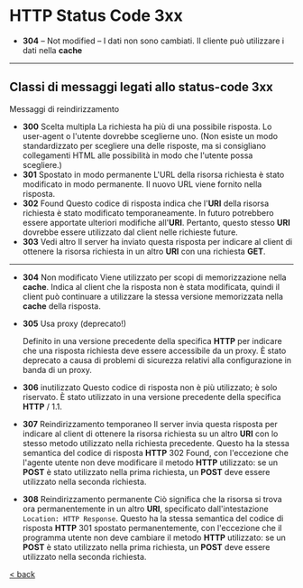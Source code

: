 # **HTTP** Status Code 3xx

* **304** – Not modified – I dati non sono cambiati. Il cliente può utilizzare i dati nella **cache**

---

## Classi di messaggi legati allo status-code 3xx

Messaggi di reindirizzamento

* **300** Scelta multipla
    La richiesta ha più di una possibile risposta. Lo user-agent o l'utente dovrebbe sceglierne uno. (Non esiste un modo standardizzato per scegliere una delle risposte, ma si consigliano collegamenti HTML alle possibilità in modo che l'utente possa scegliere.)
* **301** Spostato in modo permanente
    L'URL della risorsa richiesta è stato modificato in modo permanente. Il nuovo URL viene fornito nella risposta.
* **302** Found
    Questo codice di risposta indica che l'**URI** della risorsa richiesta è stato modificato temporaneamente. In futuro potrebbero essere apportate ulteriori modifiche all'**URI**. Pertanto, questo stesso **URI** dovrebbe essere utilizzato dal client nelle richieste future.
* **303** Vedi altro
    Il server ha inviato questa risposta per indicare al client di ottenere la risorsa richiesta in un altro **URI** con una richiesta **GET**.

---

* **304** Non modificato
    Viene utilizzato per scopi di memorizzazione nella **cache**. Indica al client che la risposta non è stata modificata, quindi il client può continuare a utilizzare la stessa versione memorizzata nella **cache** della risposta.
* **305** Usa proxy (deprecato!)

    Definito in una versione precedente della specifica **HTTP** per indicare che una risposta richiesta deve essere accessibile da un proxy. È stato deprecato a causa di problemi di sicurezza relativi alla configurazione in banda di un proxy.
* **306** inutilizzato
    Questo codice di risposta non è più utilizzato; è solo riservato. È stato utilizzato in una versione precedente della specifica **HTTP** / 1.1.
* **307** Reindirizzamento temporaneo
    Il server invia questa risposta per indicare al client di ottenere la risorsa richiesta su un altro **URI** con lo stesso metodo utilizzato nella richiesta precedente. Questo ha la stessa semantica del codice di risposta **HTTP** 302 Found, con l'eccezione che l'agente utente non deve modificare il metodo **HTTP** utilizzato: se un **POST** è stato utilizzato nella prima richiesta, un **POST** deve essere utilizzato nella seconda richiesta.
* **308** Reindirizzamento permanente
    Ciò significa che la risorsa si trova ora permanentemente in un altro **URI**, specificato dall'intestazione `Location: HTTP Response`. Questo ha la stessa semantica del codice di risposta **HTTP** 301 spostato permanentemente, con l'eccezione che il programma utente non deve cambiare il metodo **HTTP** utilizzato: se un **POST** è stato utilizzato nella prima richiesta, un **POST** deve essere utilizzato nella seconda richiesta.

[< back](061_HttpStatusCode_0.md)